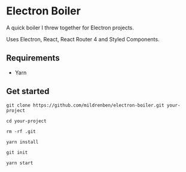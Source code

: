 # Electron Boiler

A quick boiler I threw together for Electron projects.

Uses Electron, React, React Router 4 and Styled Components.

## Requirements

- Yarn

## Get started

```
git clone https://github.com/mildrenben/electron-boiler.git your-project

cd your-project

rm -rf .git

yarn install

git init

yarn start
```